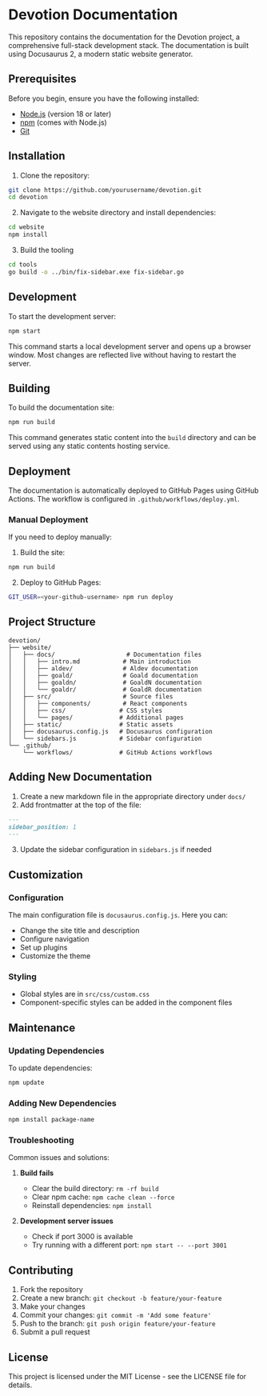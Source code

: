 # Devotion Documentation

This repository contains the documentation for the Devotion project, a comprehensive full-stack development stack. The documentation is built using Docusaurus 2, a modern static website generator.

## Prerequisites

Before you begin, ensure you have the following installed:
- [Node.js](https://nodejs.org/) (version 18 or later)
- [npm](https://www.npmjs.com/) (comes with Node.js)
- [Git](https://git-scm.com/)

## Installation

1. Clone the repository:
```bash
git clone https://github.com/yourusername/devotion.git
cd devotion
```

2. Navigate to the website directory and install dependencies:
```bash
cd website
npm install
```

3. Build the tooling
```bash
cd tools
go build -o ../bin/fix-sidebar.exe fix-sidebar.go
```

## Development

To start the development server:

```bash
npm start
```

This command starts a local development server and opens up a browser window. Most changes are reflected live without having to restart the server.

## Building

To build the documentation site:

```bash
npm run build
```

This command generates static content into the `build` directory and can be served using any static contents hosting service.

## Deployment

The documentation is automatically deployed to GitHub Pages using GitHub Actions. The workflow is configured in `.github/workflows/deploy.yml`.

### Manual Deployment

If you need to deploy manually:

1. Build the site:
```bash
npm run build
```

2. Deploy to GitHub Pages:
```bash
GIT_USER=<your-github-username> npm run deploy
```

## Project Structure

```
devotion/
├── website/
│   ├── docs/                    # Documentation files
│   │   ├── intro.md            # Main introduction
│   │   ├── aldev/              # Aldev documentation
│   │   ├── goald/              # Goald documentation
│   │   ├── goaldn/             # GoaldN documentation
│   │   └── goaldr/             # GoaldR documentation
│   ├── src/                    # Source files
│   │   ├── components/         # React components
│   │   ├── css/               # CSS styles
│   │   └── pages/             # Additional pages
│   ├── static/                # Static assets
│   ├── docusaurus.config.js   # Docusaurus configuration
│   └── sidebars.js            # Sidebar configuration
└── .github/
    └── workflows/             # GitHub Actions workflows
```

## Adding New Documentation

1. Create a new markdown file in the appropriate directory under `docs/`
2. Add frontmatter at the top of the file:
```markdown
---
sidebar_position: 1
---
```
3. Update the sidebar configuration in `sidebars.js` if needed

## Customization

### Configuration

The main configuration file is `docusaurus.config.js`. Here you can:
- Change the site title and description
- Configure navigation
- Set up plugins
- Customize the theme

### Styling

- Global styles are in `src/css/custom.css`
- Component-specific styles can be added in the component files

## Maintenance

### Updating Dependencies

To update dependencies:

```bash
npm update
```

### Adding New Dependencies

```bash
npm install package-name
```

### Troubleshooting

Common issues and solutions:

1. **Build fails**
   - Clear the build directory: `rm -rf build`
   - Clear npm cache: `npm cache clean --force`
   - Reinstall dependencies: `npm install`

2. **Development server issues**
   - Check if port 3000 is available
   - Try running with a different port: `npm start -- --port 3001`

## Contributing

1. Fork the repository
2. Create a new branch: `git checkout -b feature/your-feature`
3. Make your changes
4. Commit your changes: `git commit -m 'Add some feature'`
5. Push to the branch: `git push origin feature/your-feature`
6. Submit a pull request

## License

This project is licensed under the MIT License - see the LICENSE file for details.